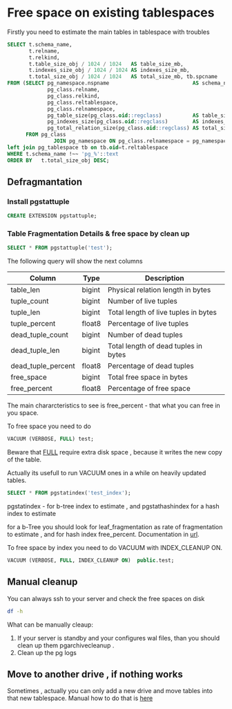 
# Free space on existing tablespaces 

Firstly you need to estimate the main tables in tablespace with troubles 

```sql 
SELECT t.schema_name,
       t.relname,
       t.relkind,
       t.table_size_obj / 1024 / 1024   AS table_size_mb,
       t.indexes_size_obj / 1024 / 1024 AS indexes_size_mb,
       t.total_size_obj / 1024 / 1024   AS total_size_mb, tb.spcname
FROM (SELECT pg_namespace.nspname                           AS schema_name,
             pg_class.relname,
             pg_class.relkind,
             pg_class.reltablespace,
             pg_class.relnamespace,
             pg_table_size(pg_class.oid::regclass)          AS table_size_obj,
             pg_indexes_size(pg_class.oid::regclass)        AS indexes_size_obj,
             pg_total_relation_size(pg_class.oid::regclass) AS total_size_obj
      FROM pg_class
               JOIN pg_namespace ON pg_class.relnamespace = pg_namespace.oid) t
left join pg_tablespace tb on tb.oid=t.reltablespace
WHERE t.schema_name !~~ 'pg_%'::text
ORDER BY   t.total_size_obj DESC;
```

## Defragmantation 

### Install pgstattuple

```sql 
CREATE EXTENSION pgstattuple;
``` 

### Table Fragmentation Details & free space by clean up 

```sql 
SELECT * FROM pgstattuple('test');
``` 
The following query will show the next columns 
 
| Column             | Type   | Description                          |
| ------------------ | ------ | ------------------------------------ |
| table_len          | bigint | Physical relation length in bytes    |
| tuple_count        | bigint | Number of live tuples                |
| tuple_len          | bigint | Total length of live tuples in bytes |
| tuple_percent      | float8 | Percentage of live tuples            |
| dead_tuple_count   | bigint | Number of dead tuples                |
| dead_tuple_len     | bigint | Total length of dead tuples in bytes |
| dead_tuple_percent | float8 | Percentage of dead tuples            |
| free_space         | bigint | Total free space in bytes            |
| free_percent       | float8 | Percentage of free space             |

The main chararcteristics to see is free_percent - that what you can free in you space. 

To free space you need to do 
```sql
VACUUM (VERBOSE, FULL) test;
```

Beware that [FULL](https://www.postgresql.org/docs/current/sql-vacuum.html) require extra disk space , because it writes the new copy of the table. 

Actually its usefull to run VACUUM ones in a while on heavily updated tables. 


```sql 
SELECT * FROM pgstatindex('test_index');
``` 

pgstatindex - for b-tree index to estimate , and pgstathashindex for a hash index to estimate 

for a b-Tree you should look for leaf_fragmentation as rate of fragmentation to estimate , and for hash index free_percent. Documentation in [url](https://www.postgresql.org/docs/current/pgstattuple.html). 


To free space by index you need to do VACUUM with INDEX_CLEANUP ON.
```sql
VACUUM (VERBOSE, FULL, INDEX_CLEANUP ON)  public.test;
```

## Manual cleanup

You can always ssh to your server and check the free spaces on disk 
```bash 
df -h
```
What can be manually cleaup:
1. If your server is standby and your configures wal files, than you should clean up them pgarchivecleanup .
2. Clean up the pg logs

## Move to another drive  , if nothing works 

Sometimes , actually you can only add a new drive and move tables into that new tablespace. Manual how to do that is [here](./Install%20drive%20Ubuntu%20and%20Tablespace%20Postgresql.md)